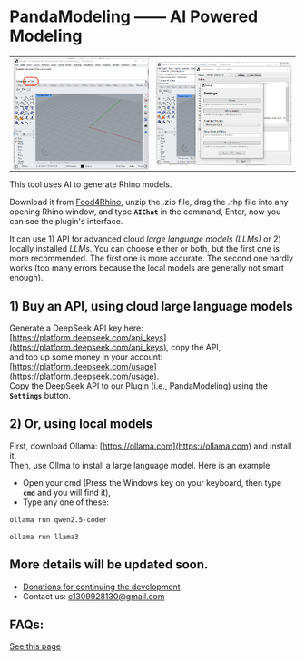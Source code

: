 # PandaModeling —— AI Powered Modeling

<div align="center">
  <table>
    <tr>
      <!-- Image 1 -->
      <td><img src="tu_pian_1.png" alt="Image 1" width="500" style="display: block;"></td>
      <!-- Image 3 -->
      <td><img src="tu_pian_3.png" alt="Image 3" width="500" style="display: block;"></td>
    </tr>
  </table>
</div>


This tool uses AI to generate Rhino models.

Download it from [Food4Rhino](https://www.food4rhino.com/en/app/pandamodeling-ai-modeling?lang=en), unzip the .zip file, drag the .rhp file into any opening Rhino window, and type **`AIChat`** in the command, Enter, now you can see the plugin's interface. 

It can use 1) API for advanced cloud _large language models (LLMs)_ or 2) locally installed _LLMs_. You can choose either or both, but the first one is more recommended. The first one is more accurate. The second one hardly works (too many errors because the local models are generally not smart enough).

## 1) Buy an API, using cloud large language models
Generate a DeepSeek API key here: [https://platform.deepseek.com/api_keys](https://platform.deepseek.com/api_keys), copy the API,   
and top up some money in your account: [https://platform.deepseek.com/usage](https://platform.deepseek.com/usage).  
Copy the DeepSeek API to our Plugin (i.e., PandaModeling) using the **`Settings`** button.

## 2) Or, using local models
First, download Ollama: [https://ollama.com](https://ollama.com) and install it.  
Then, use Ollma to install a large language model. Here is an example:

- Open your cmd (Press the Windows key on your keyboard, then type **`cmd`** and you will find it), 
- Type any one of these: 

```shell
ollama run qwen2.5-coder
```
```shell
ollama run llama3
```

## More details will be updated soon.

- [Donations for continuing the development](https://github.com/1309928130/donation/tree/main)
- Contact us: c1309928130@gmail.com

## FAQs:
[See this page](https://github.com/1309928130/donation/blob/main/FAQs.md)


